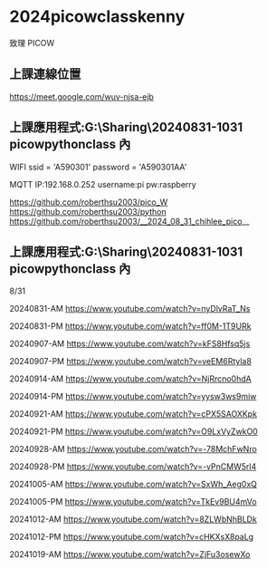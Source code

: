 # 2024picowclasskenny

致理 PICOW

## 上課連線位置

https://meet.google.com/wuv-njsa-ejb

## 上課應用程式:G:\Sharing\20240831-1031 picowpythonclass 內

WIFI
ssid = 'A590301'
password = 'A590301AA'

MQTT
IP:192.168.0.252
username:pi
pw:raspberry

https://github.com/roberthsu2003/pico_W
https://github.com/roberthsu2003/python
https://github.com/roberthsu2003/__2024_08_31_chihlee_pico__

## 上課應用程式:G:\Sharing\20240831-1031 picowpythonclass 內

8/31

20240831-AM https://www.youtube.com/watch?v=nyDlvRaT_Ns

20240831-PM https://www.youtube.com/watch?v=ff0M-1T9URk

20240907-AM https://www.youtube.com/watch?v=kFS8Hfsq5js

20240907-PM https://www.youtube.com/watch?v=veEM6Rtyla8

20240914-AM https://www.youtube.com/watch?v=NjRrcno0hdA

20240914-PM https://www.youtube.com/watch?v=yysw3ws9miw

20240921-AM https://www.youtube.com/watch?v=cPX5SAOXKpk

20240921-PM https://www.youtube.com/watch?v=O9LxVyZwkO0

20240928-AM https://www.youtube.com/watch?v=-78MchFwNro

20240928-PM https://www.youtube.com/watch?v=-vPnCMW5rl4

20241005-AM https://www.youtube.com/watch?v=SxWh_Aeg0xQ

20241005-PM https://www.youtube.com/watch?v=TkEv9BU4mVo

20241012-AM https://www.youtube.com/watch?v=8ZLWbNhBLDk

20241012-PM https://www.youtube.com/watch?v=cHKXsX8paLg

20241019-AM https://www.youtube.com/watch?v=ZjFu3osewXo
